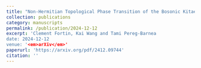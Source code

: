 ```yaml
---
title: "Non-Hermitian Topological Phase Transition of the Bosonic Kitaev Chain"
collection: publications
category: manuscripts
permalink: /publication/2024-12-12
excerpt: 'Clement Fortin, Kai Wang and Tami Pereg-Barnea
date: 2024-12-12
venue: '<em>arXiv</em>'
paperurl: 'https://arxiv.org/pdf/2412.09744'
citation: ''
---
```

